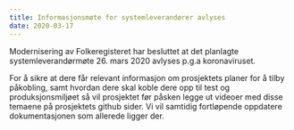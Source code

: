 ```yaml
---
title: Informasjonsmøte for systemleverandører avlyses
date: 2020-03-17
---
```


Modernisering av Folkeregisteret har besluttet at det planlagte systemleverandørmøte 26. mars 2020 avlyses p.g.a koronaviruset.

For å sikre at dere får relevant informasjon om prosjektets planer for å tilby påkobling, samt hvordan dere skal koble dere opp til test og produksjonsmiljøet så vil prosjektet før påsken legge ut videoer med disse temaene på prosjektets github sider. Vi vil samtidig fortløpende oppdatere dokumentasjonen som allerede ligger der.
